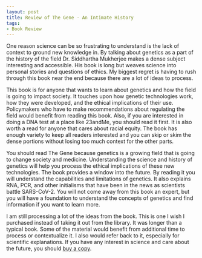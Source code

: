 ```yaml
---
layout: post
title: Review of The Gene - An Intimate History
tags:
- Book Review
---
```

One reason science can be so frustrating to understand is the lack of context to ground new knowledge in. By talking about genetics as a part of the history of the field Dr. Siddhartha Mukherjee makes a dense subject interesting and accessible. His book is long but weaves science into personal stories and questions of ethics. My biggest regret is having to rush through this book near the end because there are a lot of ideas to process.

This book is for anyone that wants to learn about genetics and how the field is going to impact society. It touches upon how genetic technologies work, how they were developed, and the ethical implications of their use. Policymakers who have to make recommendations about regulating the field would benefit from reading this book. Also, if you are interested in doing a DNA test at a place like 23andMe, you should read it first. It is also worth a read for anyone that cares about racial equity. The book has enough variety to keep all readers interested and you can skip or skim the dense portions without losing too much context for the other parts.

You should read The Gene because genetics is a growing field that is going to change society and medicine. Understanding the science and history of genetics will help you process the ethical implications of these new technologies. The book provides a window into the future. By reading it you will understand the capabilities and limitations of genetics. It also explains RNA, PCR, and other initialisms that have been in the news as scientists battle SARS-CoV-2. You will not come away from this book an expert, but you will have a foundation to understand the concepts of genetics and find information if you want to learn more.

I am still processing a lot of the ideas from the book. This is one I wish I purchased instead of taking it out from the library. It was longer than a typical book. Some of the material would benefit from additional time to process or contextualize it. I also would refer back to it, especially for scientific explanations. If you have any interest in science and care about the future, you should [buy a copy](https://amzn.to/2yJTCZ2).